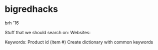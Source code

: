 # bigredhacks
brh '16

Stuff that we should search on:
  Websites:


  Keywords:
    Product id (item #)
    Create dictionary with common keywords
